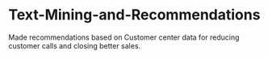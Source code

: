 # Text-Mining-and-Recommendations

Made recommendations based on Customer center data for reducing customer calls and closing better sales.

